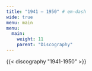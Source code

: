 ```yaml
---
title: "1941 — 1950" # em-dash
wide: true
menu: main
menu:
  main:
    weight: 11
    parent: "Discography"
---
```


{{< discography "1941-1950" >}}

